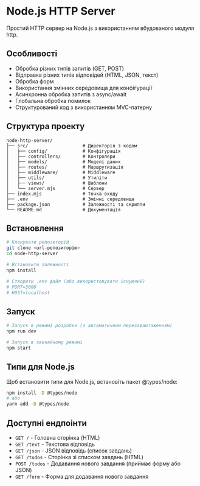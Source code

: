 # Node.js HTTP Server

Простий HTTP сервер на Node.js з використанням вбудованого модуля http.

## Особливості

- Обробка різних типів запитів (GET, POST)
- Відправка різних типів відповідей (HTML, JSON, текст)
- Обробка форм
- Використання змінних середовища для конфігурації
- Асинхронна обробка запитів з async/await
- Глобальна обробка помилок
- Структурований код з використанням MVC-патерну

## Структура проекту

```
node-http-server/
├── src/                    # Директорія з кодом
│   ├── config/             # Конфігурація
│   ├── controllers/        # Контролери
│   ├── models/             # Моделі даних
│   ├── routes/             # Маршрутизація
│   ├── middleware/         # Middleware
│   ├── utils/              # Утиліти
│   ├── views/              # Шаблони
│   └── server.mjs          # Сервер
├── index.mjs               # Точка входу
├── .env                    # Змінні середовища
├── package.json            # Залежності та скрипти
└── README.md               # Документація
```

## Встановлення

```bash
# Клонувати репозиторій
git clone <url-репозиторію>
cd node-http-server

# Встановити залежності
npm install

# Створити .env файл (або використовувати існуючий)
# PORT=3000
# HOST=localhost
```

## Запуск

```bash
# Запуск в режимі розробки (з автоматичним перезавантаженням)
npm run dev

# Запуск в звичайному режимі
npm start
```

## Типи для Node.js

Щоб встановити типи для Node.js, встановіть пакет @types/node:

```bash
npm install -D @types/node
# або
yarn add -D @types/node
```

## Доступні ендпоінти

- `GET /` - Головна сторінка (HTML)
- `GET /text` - Текстова відповідь
- `GET /json` - JSON відповідь (список завдань)
- `GET /todos` - Сторінка зі списком завдань (HTML)
- `POST /todos` - Додавання нового завдання (приймає форму або JSON)
- `GET /form` - Форма для додавання нового завдання
